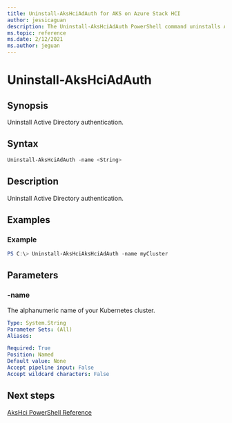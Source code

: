 ```yaml
---
title: Uninstall-AksHciAdAuth for AKS on Azure Stack HCI
author: jessicaguan
description: The Uninstall-AksHciAdAuth PowerShell command uninstalls AD authentication.
ms.topic: reference
ms.date: 2/12/2021
ms.author: jeguan
---
```


# Uninstall-AksHciAdAuth

## Synopsis
Uninstall Active Directory authentication.

## Syntax

```powershell
Uninstall-AksHciAdAuth -name <String>
```

## Description
Uninstall Active Directory authentication.

## Examples

### Example
```powershell
PS C:\> Uninstall-AksHciAksHciAdAuth -name myCluster
```

## Parameters

### -name
The alphanumeric name of your Kubernetes cluster.

```yaml
Type: System.String
Parameter Sets: (All)
Aliases:

Required: True
Position: Named
Default value: None
Accept pipeline input: False
Accept wildcard characters: False
```
## Next steps

[AksHci PowerShell Reference](index.md)